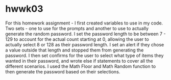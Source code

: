 # hwwk03
For this homework assignment - 
I first created variables to use in my code. Two sets - one to use for the prompts and another to use to actually generate the random password. I set the password length to be between 7 - 129 to account for the actual count starting at 0, allowing the user to actually select 8 or 128 as their password length. I set an alert if they chose a value outside that length and stopped them from generating the password. I then set confirms for the user to select what type of items they wanted in their password, and wrote else if statements to cover all the different scenarios. I used the Math Floor and Math Random function to then generate the password based on their selections.

